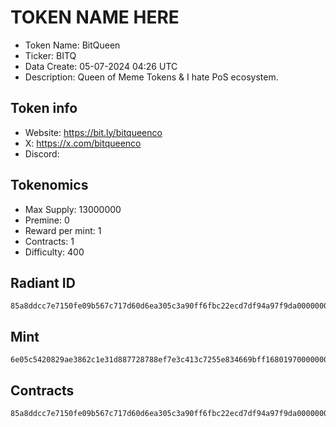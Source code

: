 # TOKEN NAME HERE

- Token Name: BitQueen
- Ticker: BITQ
- Data Create: 05-07-2024 04:26 UTC
- Description: Queen of Meme Tokens & I hate PoS ecosystem.

## Token info
- Website: https://bit.ly/bitqueenco
- X: https://x.com/bitqueenco
- Discord: 

## Tokenomics
- Max Supply:  13000000
- Premine:   0
- Reward per mint:  1
- Contracts:   1
- Difficulty: 400

## Radiant ID
```
85a8ddcc7e7150fe09b567c717d60d6ea305c3a90ff6fbc22ecd7df94a97f9da00000002
```

## Mint
```
6e05c5420829ae3862c1e31d887728788ef7e3c413c7255e834669bff168019700000002
```

## Contracts

```
85a8ddcc7e7150fe09b567c717d60d6ea305c3a90ff6fbc22ecd7df94a97f9da00000001
```
